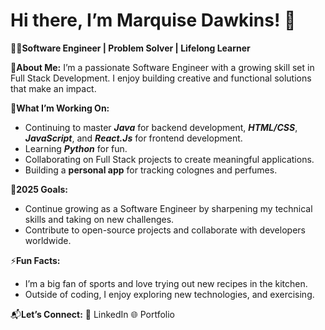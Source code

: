 # Hi there, I’m Marquise Dawkins! 👋

👨‍💻**Software Engineer | Problem Solver | Lifelong Learner**

🌟**About Me:**
I’m a passionate Software Engineer with a growing skill set in Full Stack Development. I enjoy building creative and functional solutions that make an impact.

🌱**What I’m Working On:**
- Continuing to master ***Java*** for backend development, ***HTML/CSS***, ***JavaScript***, and ***React.Js*** for frontend development.
- Learning ***Python*** for fun.
- Collaborating on Full Stack projects to create meaningful applications.
- Building a **personal app**  for tracking colognes and perfumes.

🎯**2025 Goals:**
- Continue growing as a Software Engineer by sharpening my technical skills and taking on new challenges.
- Contribute to open-source projects and collaborate with developers worldwide.

⚡**Fun Facts:**
- I’m a big fan of sports and love trying out new recipes in the kitchen.
- Outside of coding, I enjoy exploring new technologies, and exercising.

📬**Let’s Connect:**
💼 LinkedIn
🌐 Portfolio
